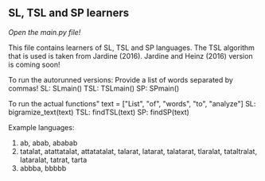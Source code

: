 ## SL, TSL and SP learners

_Open the main.py file!_

This file contains learners of SL, TSL and SP languages.
The TSL algorithm that is used is taken from Jardine (2016).
Jardine and Heinz (2016) version is coming soon!

To run the autorunned versions:
Provide a list of words separated by commas!
SL:    SLmain()
TSL:   TSLmain()
SP:    SPmain()

To run the actual functions"
text = ["List", "of", "words", "to", "analyze"]
SL:    bigramize_text(text)
TSL:   findTSL(text)
SP:    findSP(text)

Example languages:
1) ab, abab, ababab
2) tatalat, atattatalat, attatatalat, talarat, latarat, talatarat, tlaralat, tataltralat, lataralat, tatrat, tarta
3) abbba, bbbbb
